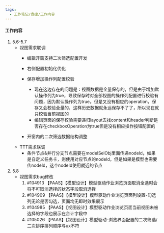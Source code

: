 ```yaml
---
tags:
  - 工作笔记/鼎捷/工作内容
---
```

#### 工作内容

1. 5.6-5.7
	- 视图需求联调
		- 编辑开窗支持二次筛选配置开发
		- 右侧配置初始化优化
		- 保存增加操作列配置校验
			- 现在这边存在的问题是：视图数据是全量保存的，但是由于增加默认操作列为true，导致保存时对全部视图的操作列配置进行校验有问题，因为默认操作列为true，但是又没有相应的operation，保存又会校验全量的，这样历史数据就永远保存不了了，所以现在就只校验当前视图的
			- 编辑页面的保存校验需要递归layout去找content和header判断是否存在checkboxOperation为true但是没有相应操作按钮配置的
	
		- 开窗内的二次筛选数据结构调整
	- TTT需求联调
		- 条件节点&并行分支节点需要在modelSelObj里面传递nodeId，如果是自定义任务卡，则使用对应节点的nodeId，但是如果是模型也需要传nodeId，这个nodeId使用就近的节点
2. 5.8
	- 视图需求bug修改
		1. #104913 【PAAS】【模型设计】模型驱动作业浏览页面取消全选时会将不可取消选择的状态字段取消选择
		2. #104909 【PAAS】【模型设计】模型驱动作业浏览页面列设置-勾选列无论是否勾选，页面均无即时效果展示
		3. #104985 【PAAS】【视图设计】模型驱动作业浏览页面当前视图未被选择的字段也展示在合计字段中
		4. #105026 【PAAS】【视图设计】模型驱动-浏览界面配置的二次筛选/二次排序排列顺序与ux不符